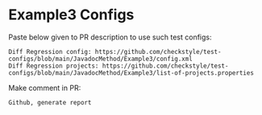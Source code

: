 # Example3 Configs
Paste below given to PR description to use such test configs:
```
Diff Regression config: https://github.com/checkstyle/test-configs/blob/main/JavadocMethod/Example3/config.xml
Diff Regression projects: https://github.com/checkstyle/test-configs/blob/main/JavadocMethod/Example3/list-of-projects.properties
```
Make comment in PR:
```
Github, generate report
```
